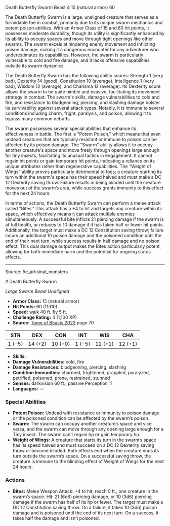 <MonsterName/>Death Butterfly Swarm</MonsterName>
<CreatureType/>Beast</CreatureType>
<CR/>4</CR>
<AC/>15 (natural armor)</AC>
<HP/>60</HP>
<summary>The Death Butterfly Swarm is a large, unaligned creature that serves as a formidable foe in combat, primarily due to its unique swarm mechanics and potent poison abilities. With an Armor Class of 15 and 60 hit points, it possesses moderate durability, though its utility is significantly enhanced by its ability to occupy spaces and move through tight openings like other swarms. The swarm excels at hindering enemy movement and inflicting poison damage, making it a dangerous encounter for any adventurer who underestimates its capabilities. However, the swarm is particularly vulnerable to cold and fire damage, and it lacks offensive capabilities outside its swarm dynamics.</summary>

<detail>

The Death Butterfly Swarm has the following ability scores: Strength 1 (very bad), Dexterity 14 (good), Constitution 10 (average), Intelligence 1 (very bad), Wisdom 12 (average), and Charisma 12 (average). Its Dexterity score allows the swarm to be quite nimble and evasive, facilitating its movement strategy in combat. The swarm's skills, damage vulnerabilities to cold and fire, and resistance to bludgeoning, piercing, and slashing damage bolster its survivability against several attack types. Notably, it is immune to several conditions including charm, fright, paralysis, and poison, allowing it to bypass many common debuffs.

The swarm possesses several special abilities that enhance its effectiveness in battle. The first is "Potent Poison," which means that even undead creatures that are typically resistant or immune to poison can be affected by its poison damage. The "Swarm" ability allows it to occupy another creature's space and move freely through openings large enough for tiny insects, facilitating its unusual tactics in engagement. It cannot regain hit points or gain temporary hit points, indicating a reliance on its unique attributes rather than regenerative capabilities. The "Weight of Wings" ability proves particularly detrimental to foes; a creature starting its turn within the swarm's space has their speed halved and must make a DC 12 Dexterity saving throw. Failure results in being blinded until the creature moves out of the swarm’s area, while success grants immunity to this effect for the next 24 hours.

In terms of actions, the Death Butterfly Swarm can perform a melee attack called "Bites." This attack has a +4 to hit and targets any creature within its space, which effectively means it can attack multiple enemies simultaneously. A successful bite inflicts 21 piercing damage if the swarm is at full health, or reduces to 10 damage if it has taken half or fewer hit points. Additionally, the target must make a DC 12 Constitution saving throw; failure incurs an additional 10 poison damage and the poisoned condition until the end of their next turn, while success results in half damage and no poison effect. This dual damage output makes the Bites action particularly potent, allowing for both immediate harm and the potential for ongoing status effects.</detail>



---

Source: 5e_artisinal_monsters

<statblock>
# Death Butterfly Swarm

*Large* *Swarm* *Beast* *Unaligned*

- **Armor Class:** 15 (natural armor)
- **Hit Points:** 60 (11d10)
- **Speed:** walk 40 ft. fly 5 ft.
- **Challenge Rating:** 4 (1,100 XP)
- **Source:** [Tome of Beasts 2023](https://koboldpress.com/kpstore/product/tome-of-beasts-1-2023-edition/) page 70

| STR | DEX | CON | INT | WIS | CHA |
| --- | --- | --- | --- | --- | --- |
| 1 (-5) | 14 (+2) | 10 (+0) | 1 (-5) | 12 (+1) | 12 (+1) |

- **Skills:** 
- **Damage Vulnerabilities:** cold, fire
- **Damage Resistances:** bludgeoning, piercing, slashing
- **Condition Immunities:** charmed, frightened, grappled, paralyzed, petrified, poisoned, prone, restrained, stunned
- **Senses:** darkvision 60 ft., passive Perception 11
- **Languages:** —

### Special Abilities

- **Potent Poison:** Undead with resistance or immunity to poison damage or the poisoned condition can be affected by the swarm’s poison.
- **Swarm:** The swarm can occupy another creature’s space and vice versa, and the swarm can move through any opening large enough for a Tiny insect. The swarm can’t regain hp or gain temporary hp.
- **Weight of Wings:** A creature that starts its turn in the swarm’s space has its speed halved and must succeed on a DC 12 Dexterity saving throw or become blinded. Both effects end when the creature ends its turn outside the swarm’s space. On a successful saving throw, the creature is immune to the blinding effect of Weight of Wings for the next 24 hours.

### Actions

- **Bites:** Melee Weapon Attack: +4 to hit, reach 0 ft., one creature in the swarm’s space. Hit: 21 (6d6) piercing damage, or 10 (3d6) piercing damage if the swarm has half of its hp or fewer. The target must make a DC 12 Constitution saving throw. On a failure, it takes 10 (3d6) poison damage and is poisoned until the end of its next turn. On a success, it takes half the damage and isn’t poisoned.
</statblock>


